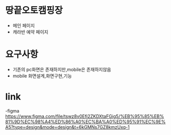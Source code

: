 # 땅끝오토캠핑장
- 메인 페이지
- 캐라반 예약 페이지

# 요구사항
- 기존의 pc화면은 존재하지만,mobile은 존재하지않음
- mobile 화면설계,화면구현,기능

# link
-figma
https://www.figma.com/file/tswz8v0Efi2ZKDXtaFGig5/%EB%95%85%EB%81%9D%EC%98%A4%ED%86%A0%EC%BA%A0%ED%95%91%EC%9E%A5?type=design&mode=design&t=6kGMNs7GZ8kmzUxq-1
